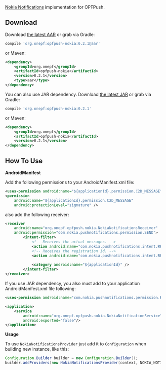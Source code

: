 [Nokia Notifications][Nokia Notifications Page] implementation for OPFPush.

## Download

Download [the latest AAR][nokia-latest-aar] or grab via Gradle:
```groovy
compile 'org.onepf:opfpush-nokia:0.2.1@aar'
```
        
or Maven:
```xml
<dependency>
    <groupId>org.onepf</groupId>
    <artifactId>opfpush-nokia</artifactId>
    <version>0.2.1</version>
    <type>aar</type>
</dependency>
```

You can also use JAR dependency.
Download [the latest JAR][nokia-latest-jar] or grab via Gradle:
```groovy
compile 'org.onepf:opfpush-nokia:0.2.1'
```

or Maven:
```xml
<dependency>
    <groupId>org.onepf</groupId>
    <artifactId>opfpush-nokia</artifactId>
    <version>0.2.1</version>
</dependency>
```

## How To Use

**AndroidManifest**

Add the following permissions to your AndroidManifest.xml file:

```xml
<uses-permission android:name="${applicationId}.permission.C2D_MESSAGE" />
<permission
    android:name="${applicationId}.permission.C2D_MESSAGE"
    android:protectionLevel="signature" />
```

also add the following receiver:

```xml
<receiver
    android:name="org.onepf.opfpush.nokia.NokiaNotificationsReceiver"
    android:permission="com.nokia.pushnotifications.permission.SEND">
        <intent-filter>
            <!-- Receives the actual messages. -->
            <action android:name="com.nokia.pushnotifications.intent.RECEIVE" />
            <!-- Receives the registration id. -->
            <action android:name="com.nokia.pushnotifications.intent.REGISTRATION" />
            
            <category android:name="${applicationId}" />
        </intent-filter>
</receiver>
```

If you use JAR dependency, you also must add to your application AndroidManifest.xml file following:

```xml
<uses-permission android:name="com.nokia.pushnotifications.permission.RECEIVE"/>

<application>
    <service
        android:name="org.onepf.opfpush.nokia.NokiaNotificationService"
        android:exported="false"/>
</application>
```

**Usage**

To use `NokiaNotificationsProvider` just add it to `Configuration` when building new instance, like this:

```java
Configuration.Builder builder = new Configuration.Builder();
builder.addProviders(new NokiaNotificationsProvider(context, NOKIA_NOTIFICATION_SENDER_ID));
```

[Nokia Notifications Page]: http://developer.nokia.com/resources/library/nokia-x/nokia-notifications.html
[nokia-latest-aar]: https://github.com/onepf/OPFPush/releases/download/v0.2.0/opfpush-nokia-0.2.0.aar
[nokia-latest-jar]: https://github.com/onepf/OPFPush/releases/download/v0.2.0/opfpush-nokia-0.2.0.jar
